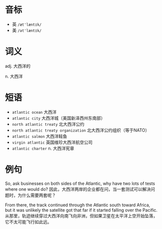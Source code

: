 # 音标

- 英 `/æt'læntɪk/`
- 美 `/ət'læntɪk/`

# 词义

adj. 大西洋的


n. 大西洋


# 短语

- `atlantic ocean` 大西洋
- `atlantic city` 大西洋城（美国新泽西州东南部）
- `north atlantic treaty` 北大西洋公约
- `north atlantic treaty organization` 北大西洋公约组织（等于NATO）
- `atlantic salmon` 大西洋鲑鱼
- `virgin atlantic` 英国维珍大西洋航空公司
- `atlantic charter` n. 大西洋宪章

# 例句

So, ask businesses on both sides of the Atlantic, why have two lots of tests where one would do?
因此，大西洋两岸的企业都在问，当一套测试可以解决问题时，为什么需要两套呢？

From there, the track continued through the Atlantic south toward Africa, but it was unlikely the satellite got that far if it started falling over the Pacific.
从那里，轨迹继续穿过大西洋向南飞向非洲，但如果卫星在太平洋上空开始坠落，它不太可能飞行如此远。



